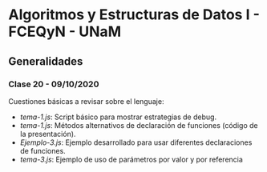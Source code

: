 # Algoritmos y Estructuras de Datos I - FCEQyN - UNaM

## Generalidades

### Clase 20 - 09/10/2020

Cuestiones básicas a revisar sobre el lenguaje:

* _tema-1.js_: Script básico para mostrar estrategias de debug.
* _tema-1.js_: Métodos alternativos de declaración de funciones (código de la presentación).
* _Ejemplo-3.js_: Ejemplo desarrollado para usar diferentes declaraciones de funciones.
* _tema-3.js_: Ejemplo de uso de parámetros por valor y por referencia
